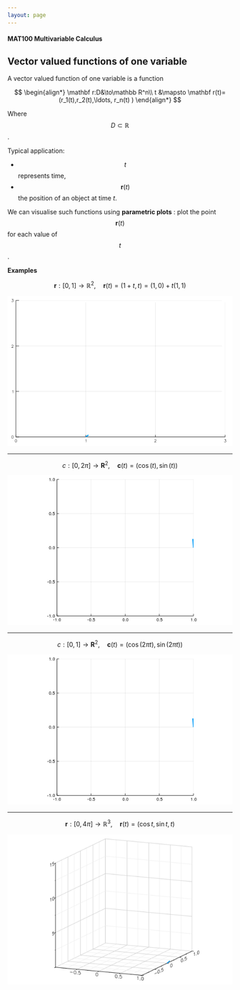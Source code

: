 ```yaml
---
layout: page
---
```


#### MAT100 Multivariable Calculus

## Vector valued functions of one variable


A vector valued function of one variable is a function 

$$ 
\begin{align*}
\mathbf r:D&\to\mathbb R^n\\
t &\mapsto \mathbf r(t)=(r_1(t),r_2(t),\ldots, r_n(t) )
\end{align*}
$$ 

Where $$D\subset \mathbb R$$.

Typical application: 

* $$t$$ represents time, 
* $$\mathbf r(t)$$ the position of an object at time $t$.

We can visualise such functions using **parametric plots** : plot the point $$\mathbf r(t)$$ for each value of $$t$$.

**Examples**


$$\mathbf r:[0,1]\to \mathbb R^2, \quad \mathbf r(t)=(1+t,t)=(1,0)+t(1,1)$$

![](line.gif)

---

$$c:[0,2\pi]\to \mathbf R^2,\quad \mathbf c(t)=(\cos(t),\sin(t))$$

![](circle.gif)

---

$$c:[0,1]\to \mathbf R^2,\quad \mathbf c(t)=(\cos(2\pi t),\sin(2\pi t))$$

![](circle2.gif)

---
$$\mathbf r:[0,4\pi]\to\mathbb R^3,\quad \mathbf r(t)=(\cos t,\sin t,t )$$

![](helix.gif)

